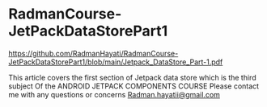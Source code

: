# RadmanCourse-JetPackDataStorePart1
https://github.com/RadmanHayati/RadmanCourse-JetPackDataStorePart1/blob/main/Jetpack_DataStore_Part-1.pdf

This article covers the first section of
Jetpack data store which is the third subject
Of the ANDROID JETPACK COMPONENTS COURSE
Please contact me with any questions or concerns
Radman.hayatii@gmail.com
